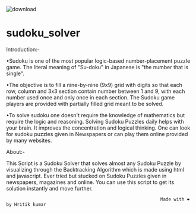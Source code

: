 ![download](https://user-images.githubusercontent.com/83581212/218260402-a4d7ed10-bd0b-4d20-a895-e51fc460e1ff.png)
# sudoku_solver
Introduction:-

•Sudoku is one of the most popular logic-based number-placement puzzle game. The literal meaning of "Su-doku" in Japanese is "the number that is single".

•The objective is to fill a nine-by-nine (9x9) grid with digits so that each row, column and 3x3 section contain number between 1 and 9, with each number used once and only once in each section. The Sudoku game players are provided with partially filled grid meant to be solved.

•To solve sudoku one doesn't require the knowledge of mathematics but require the logic and reasoning. Solving Sudoku Puzzles daily helps with your brain. It improves the concentration and logical thinking. One can look for sudoku puzzles given in Newspapers or can play them online provided by many websites.

About:-

This Script is a Sudoku Solver that solves almost any Sudoku Puzzle by visualizing through the Backtracking Algorithm which is made using html and javascript. Ever tried but stucked on Sudoku Puzzles given in newspapers, magazines and online. You can use this script to get its solution instantly and move further.


    



                                                              Made with ❤ by Hritik kumar
